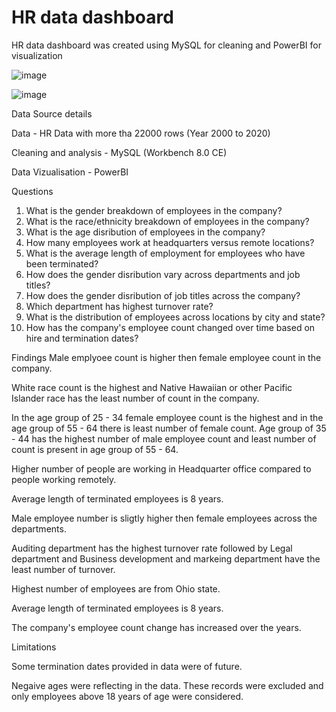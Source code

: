 # HR data dashboard
HR data dashboard was created using MySQL for cleaning and PowerBI for visualization

![image](https://github.com/RuchaMasurkar/daprojects/assets/142481793/a033648a-d3a7-4c62-acc7-55247e5cc69d)

![image](https://github.com/RuchaMasurkar/daprojects/assets/142481793/ace14418-78ed-4350-80b7-df3fa40c34db)

Data Source details

Data - HR Data with more tha 22000 rows (Year 2000 to 2020) 

Cleaning and analysis - MySQL (Workbench 8.0 CE)

Data Vizualisation - PowerBI

Questions
1) What is the gender breakdown of employees in the company?
2) What is the race/ethnicity breakdown of employees in the company?
3) What is the age disribution of employees in the company?
4) How many employees work at headquarters versus remote locations?
5) What is the average length of employment for employees who have been terminated?
6) How does the gender disribution vary across departments and job titles? 
7) How does the gender disribution of job titles across the company?
8) Which department has highest turnover rate?
9) What is the distribution of employees across locations by city and state?
10) How has the company's employee count changed over time based on hire and termination dates? 

Findings
Male emplyoee count is higher then female employee count in the company.

White race count is the highest and Native Hawaiian or other Pacific Islander race has the least number of count in the company.

In the age group of 25 - 34 female employee count is the highest and in the age group of 55 - 64 there is least number of female count.
Age group of 35 - 44 has the highest number of male employee count and least number of count is present in age group of 55 - 64.

Higher number of people are working in Headquarter office compared to people working remotely.

Average length of terminated employees is 8 years.

Male employee number is sligtly higher then female employees across the departments.

Auditing department has the highest turnover rate followed by Legal department and Business development and markeing department have the least number of turnover.

Highest number of employees are from Ohio state.

Average length of terminated employees is 8 years.

The company's employee count change has increased over the years.

Limitations

Some termination dates provided in data were of future. 

Negaive ages were reflecting in the data. These records were excluded and only employees above 18 years of age were considered.



